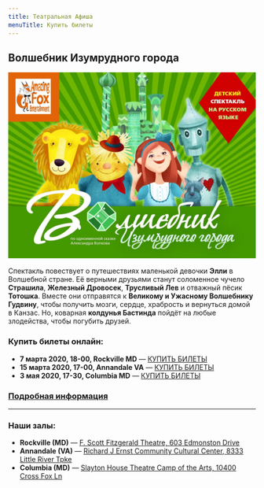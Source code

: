 ```yaml
---
title: Театральная Афиша
menuTitle: Купить билеты
---
```


## Волшебник Изумрудного города

[![Спектакль "Волшебник Изумрудного города"](./afisha-wizard-2020.jpeg)](/events/wizard-of-oz/)

Спектакль повествует о путешествиях маленькой девочки **Элли** в Волшебной стране. Её верными друзьями станут соломенное чучело **Страшила**, **Железный Дровосек**, **Трусливый Лев** и отважный пёсик **Тотошка**. Вместе они отправятся к **Великому и Ужасному Волшебнику Гудвину**, чтобы получить мозги, сердце, храбрость и вернуться домой в Канзас. Но, коварная **колдунья Бастинда** пойдёт на любые злодейства, чтобы погубить друзей.

### Купить билеты онлайн:

* **7 марта 2020, 18-00, Rockville MD** — [КУПИТЬ БИЛЕТЫ](https://ticketstripe.com/izumrud_rockville)
* **15 марта 2020, 17-00, Annandale VA** — [КУПИТЬ БИЛЕТЫ](https://ticketstripe.com/izumrud_virginia)
* **3 мая 2020, 17-30, Columbia MD** — [КУПИТЬ БИЛЕТЫ](https://ticketstripe.com/izumrud_columbia)

### [Подробная информация](/events/wizard-of-oz/)
***
### Наши залы:

* **Rockville (MD)** — [F. Scott Fitzgerald Theatre, 603 Edmonston Drive](https://goo.gl/maps/vsK1XskvH9Uv8Lo16)
* **Annandale (VA)** — [Richard J Ernst Community Cultural Center, 8333 Little River Tpke](https://goo.gl/maps/uyyMAzNdYBLc5BBX8)
* **Columbia (MD)** — [Slayton House Theatre Camp of the Arts, 10400 Cross Fox Ln](https://goo.gl/maps/V5JKtqm5kRQg7PAH9)